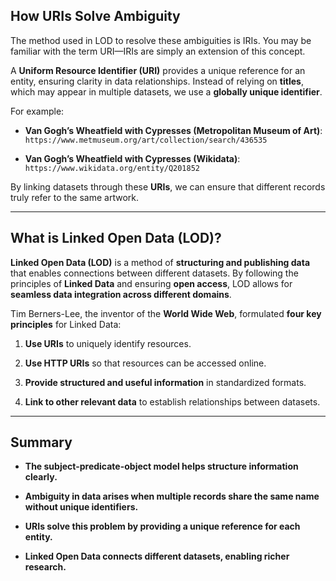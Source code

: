 ## How URIs Solve Ambiguity  

The method used in LOD to resolve these ambiguities is IRIs. You may be familiar with the term URI—IRIs are simply an extension of this concept.  

A **Uniform Resource Identifier (URI)** provides a unique reference for an entity, ensuring clarity in data relationships. Instead of relying on **titles**, which may appear in multiple datasets, we use a **globally unique identifier**.  

For example:  

- **Van Gogh’s Wheatfield with Cypresses (Metropolitan Museum of Art)**: `https://www.metmuseum.org/art/collection/search/436535`  

- **Van Gogh’s Wheatfield with Cypresses (Wikidata)**: `https://www.wikidata.org/entity/Q201852`  

By linking datasets through these **URIs**, we can ensure that different records truly refer to the same artwork.  

---

## What is Linked Open Data (LOD)?  

**Linked Open Data (LOD)** is a method of **structuring and publishing data** that enables connections between different datasets. By following the principles of **Linked Data** and ensuring **open access**, LOD allows for **seamless data integration across different domains**.  

Tim Berners-Lee, the inventor of the **World Wide Web**, formulated **four key principles** for Linked Data:  

1. **Use URIs** to uniquely identify resources.  

2. **Use HTTP URIs** so that resources can be accessed online.  

3. **Provide structured and useful information** in standardized formats.  

4. **Link to other relevant data** to establish relationships between datasets.  

---

## Summary  

- **The subject-predicate-object model helps structure information clearly.**  

- **Ambiguity in data arises when multiple records share the same name without unique identifiers.**  

- **URIs solve this problem by providing a unique reference for each entity.**  

- **Linked Open Data connects different datasets, enabling richer research.**  

